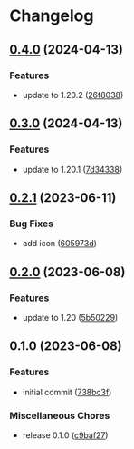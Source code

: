 # Changelog

## [0.4.0](https://github.com/scriptcoded/scripts-difficulty-balancer/compare/v0.3.0...v0.4.0) (2024-04-13)


### Features

* update to 1.20.2 ([26f8038](https://github.com/scriptcoded/scripts-difficulty-balancer/commit/26f8038b903152c2874562216e77c357cb7768a6))

## [0.3.0](https://github.com/scriptcoded/scripts-difficulty-balancer/compare/v0.2.1...v0.3.0) (2024-04-13)


### Features

* update to 1.20.1 ([7d34338](https://github.com/scriptcoded/scripts-difficulty-balancer/commit/7d343387f5d9b44985006bc6a8e38d7fa0ead7a1))

## [0.2.1](https://github.com/scriptcoded/scripts-difficulty-balancer/compare/v0.2.0...v0.2.1) (2023-06-11)


### Bug Fixes

* add icon ([605973d](https://github.com/scriptcoded/scripts-difficulty-balancer/commit/605973d2fea76a808bfba3011ccfc618f4ec3388))

## [0.2.0](https://github.com/scriptcoded/scripts-difficulty-balancer/compare/v0.1.0...v0.2.0) (2023-06-08)


### Features

* update to 1.20 ([5b50229](https://github.com/scriptcoded/scripts-difficulty-balancer/commit/5b50229fdefd66ba7c45bd0c0155892f83fcfcc5))

## 0.1.0 (2023-06-08)


### Features

* initial commit ([738bc3f](https://github.com/scriptcoded/scripts-difficulty-balancer/commit/738bc3f192840d8a653a99eb6fa5aefc5983a801))


### Miscellaneous Chores

* release 0.1.0 ([c9baf27](https://github.com/scriptcoded/scripts-difficulty-balancer/commit/c9baf27c01f0a4fa0885cb16da5b1322a0ad3d63))
